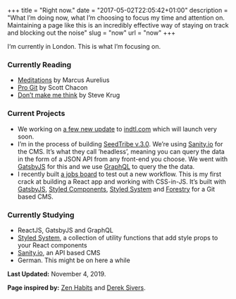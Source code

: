 +++
title = "Right now."
date = "2017-05-02T22:05:42+01:00"
description = "What I’m doing now, what I’m choosing to focus my time and attention on. Maintaining a page like this is an incredibly effective way of staying on track and blocking out the noise"
slug = "now"
url = "now"
+++

I‘m currently in London. This is what I’m focusing on.


### Currently Reading


- [Meditations](https://www.goodreads.com/book/show/30659.Meditations) by Marcus Aurelius
- [Pro Git](https://www.goodreads.com/book/show/6518085-pro-git) by Scott Chacon
- [Don’t make me think](https://www.goodreads.com/book/show/41009404-dont-make-me-think) by Steve Krug



### Current Projects

- We working on [a few new update](https://harrycr.es/2Z6HF7l) to [indtl.com](https://indtl.com/) which will launch very soon. 
- I’m in the process of building [SeedTribe v.3.0](https://harrycr.es/2IjtyVF). We’re using [Sanity.io](https://www.sanity.io/) for the CMS. It’s what they call ’headless’, meaning you can query the data in the form of a JSON API from any front-end you choose. We went with [GatsbyJS](https://www.gatsbyjs.org/) for this and we use [GraphQL](https://graphql.org/) to query the the data.
- I recently built [a jobs board](https://jobs.angelinvestmentnetwork.co.uk/) to test out a new workflow. This is my first crack at building a React app and working with CSS-in-JS. It’s built with [GatsbyJS](https://www.gatsbyjs.org/), [Styled Components](https://www.styled-components.com/), [Styled System](https://styled-system.com/) and [Forestry](https://forestry.io/) for a Git based CMS.

### Currently Studying

- ReactJS, GatsbyJS and GraphQL
- [Styled System](https://styled-system.com/), a collection of utility functions that add style props to your React components
- [Sanity.io](https://www.sanity.io/), an API based CMS
- German. This might be on here a while


**Last Updated:** November 4, 2019.

**Page inspired by:** [Zen Habits](https://zenhabits.net/now/) and [Derek Sivers](https://nownownow.com/about).
